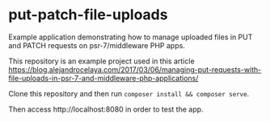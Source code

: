 # put-patch-file-uploads

Example application demonstrating how to manage uploaded files in PUT and PATCH requests on psr-7/middleware PHP apps.

This repository is an example project used in this article https://blog.alejandrocelaya.com/2017/03/06/managing-put-requests-with-file-uploads-in-psr-7-and-middleware-php-applications/

Clone this repository and then run `composer install && composer serve`.

Then access http://localhost:8080 in order to test the app.
